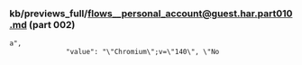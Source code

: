 ### kb/previews_full/flows__personal_account@guest.har.part010.md (part 002)

```md
a",
              "value": "\"Chromium\";v=\"140\", \"No
```

```
